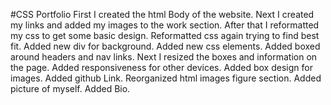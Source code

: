 #CSS Portfolio
First I created the html Body of the website.
Next I created my links and added my images to the work section.
After that I reformatted my css to get some basic design.
Reformatted css again trying to find best fit.
Added new div for background.
Added new css elements.
Added boxed around headers and nav links.
Next I resized the boxes and information on the page.
Added responsiveness for other devices.
Added box design for images. Added github Link. Reorganized html images figure section.
Added picture of myself. Added Bio.